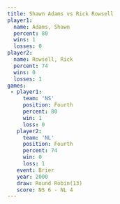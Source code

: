 ```yaml
---
title: Shawn Adams vs Rick Rowsell
player1:             
  name: Adams, Shawn 
  percent: 80        
  wins: 1            
  losses: 0          
player2:             
  name: Rowsell, Rick
  percent: 74        
  wins: 0            
  losses: 1          
games:
 - player1:          
     team: 'NS'      
     position: Fourth
     percent: 80     
     win: 1          
     loss: 0         
   player2:          
     team: 'NL'      
     position: Fourth
     percent: 74     
     win: 0          
     loss: 1         
   event: Brier         
   year: 2000           
   draw: Round Robin(13)
   score: NS 6 - NL 4   
---
```


